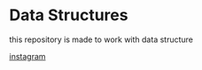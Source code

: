 # Data Structures
this repository is made to work with data structure

[instagram](https://instagram.com/alph4beta)